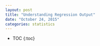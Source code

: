 ```yaml
---
layout: post
title: "Understanding Regression Output"
date: "October 24, 2015"
categories: statistics
---
```


* TOC
{:toc}


